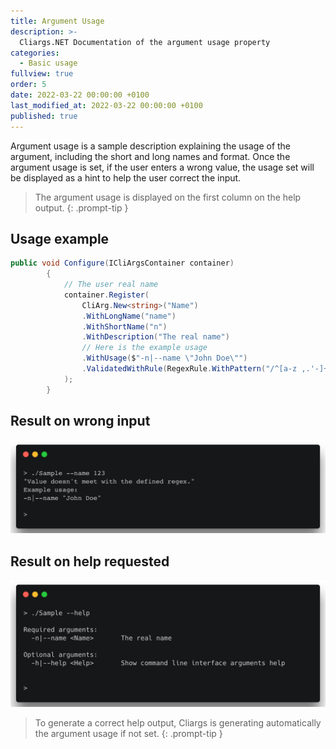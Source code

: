```yaml
---
title: Argument Usage
description: >-
  Cliargs.NET Documentation of the argument usage property
categories:
  - Basic usage
fullview: true
order: 5
date: 2022-03-22 00:00:00 +0100
last_modified_at: 2022-03-22 00:00:00 +0100
published: true
---
```


Argument usage is a sample description explaining the usage of the argument, including the short and long names and format.
Once the argument usage is set, if the user enters a wrong value, the usage set will be displayed as a hint to help the user correct the input.
> The argument usage is displayed on the first column on the help output.
{: .prompt-tip }

## Usage example

```csharp
public void Configure(ICliArgsContainer container)
        {
            // The user real name
            container.Register(
                CliArg.New<string>("Name")
                .WithLongName("name")
                .WithShortName("n")
                .WithDescription("The real name")
                // Here is the example usage
                .WithUsage($"-n|--name \"John Doe\"")
                .ValidatedWithRule(RegexRule.WithPattern("/^[a-z ,.'-]+$/i"))
            );
        }
```

## Result on wrong input

![Argument usage](/images/argument-usage-on-wrong-input.png)

## Result on help requested

![Argument usage on help](/images/argument-usage-help.png)
> To generate a correct help output, Cliargs is generating automatically the argument usage if not set.
{: .prompt-tip }
